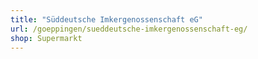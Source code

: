 ```yaml
---
title: "Süddeutsche Imkergenossenschaft eG"
url: /goeppingen/sueddeutsche-imkergenossenschaft-eg/
shop: Supermarkt
---
```

